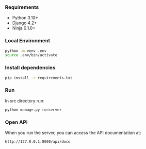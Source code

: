 ### Requirements

- Python 3.10+
- Django 4.2+
- Ninja 0.1.0+

### Local Environment

```bash
python -m venv .env
source .env/bin/activate
```

### Install dependencies
```bash
pip install -r requirements.txt
```

### Run

In src directory run:
```bash
python manage.py runserver
```

### Open API
When you run the server, you can access the API documentation at:
```bash
http://127.0.0.1:8000/api/docs
```

